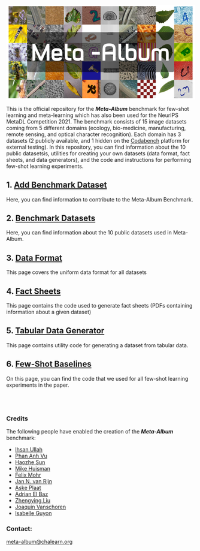 ![Meta-Album cover image](Github-cover.png)

This is the official repository for the ***Meta-Album*** benchmark for few-shot learning and meta-learning which has also been used for the NeurIPS MetaDL Competition 2021. The benchmark consists of 15 image datasets coming from 5 different domains (ecology, bio-medicine, manufacturing, remote sensing, and optical character recognition). Each domain has 3 datasets (2 publicly available, and 1 hidden on the [Codabench](https://www.codabench.org/) platform for external testing). In this repository, you can find information about the 10 public datasetsis, utilities for creating your own datasets (data format, fact sheets, and data generators), and the code and instructions for performing few-shot learning experiments.  


## 1.   [Add Benchmark Dataset](AddBenchmarkDataset/)

Here, you can find information to contribute to the Meta-Album Benchmark.

## 2.   [Benchmark Datasets](BenchmarkDatasets/)

Here, you can find information about the 10 public datasets used in Meta-Album.

## 3.   [Data Format](DataFormat/)
This page covers the uniform data format for all datasets

## 4.   [Fact Sheets](FactSheets/)
This page contains the code used to generate fact sheets (PDFs containing information about a given dataset)

## 5.   [Tabular Data Generator](GenerateTabularData/)
This page contains utility code for generating a dataset from tabular data. 

## 6.   [Few-Shot Baselines](FewShotBaselines/)
On this page, you can find the code that we used for all few-shot learning experiments in the paper. 


<br><br>
### Credits
The following people have enabled the creation of the ***Meta-Album*** benchmark:
- [Ihsan Ullah](https://github.com/ihsanullah2131)
- [Phan Anh Vu](https://github.com/phanav)
- [Haozhe Sun](https://www.lri.fr/membre_en.php?mb=2863)
- [Mike Huisman](https://www.universiteitleiden.nl/en/staffmembers/mike-huisman)
- [Felix Mohr](https://github.com/fmohr)
- [Jan N. van Rijn](https://www.universiteitleiden.nl/en/staffmembers/jan-van-rijn)
- [Aske Plaat](https://www.universiteitleiden.nl/en/staffmembers/aske-plaat)
- [Adrian El Baz](https://fr.linkedin.com/in/adrian-el-baz)
- [Zhengying Liu](https://github.com/zhengying-liu)
- [Joaquin Vanschoren](https://www.tue.nl/en/research/researchers/joaquin-vanschoren/)
- [Isabelle Guyon](https://guyon.chalearn.org/)


### Contact: 
meta-album@chalearn.org
